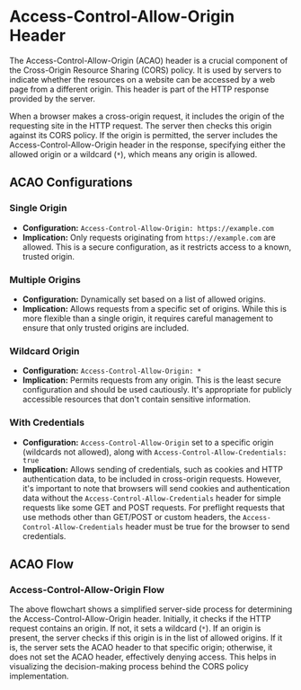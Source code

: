 # Access-Control-Allow-Origin Header

The Access-Control-Allow-Origin (ACAO) header is a crucial component of the Cross-Origin Resource Sharing (CORS) policy. It is used by servers to indicate whether the resources on a website can be accessed by a web page from a different origin. This header is part of the HTTP response provided by the server.

When a browser makes a cross-origin request, it includes the origin of the requesting site in the HTTP request. The server then checks this origin against its CORS policy. If the origin is permitted, the server includes the Access-Control-Allow-Origin header in the response, specifying either the allowed origin or a wildcard (`*`), which means any origin is allowed.

## ACAO Configurations

### Single Origin

- **Configuration:** `Access-Control-Allow-Origin: https://example.com`
- **Implication:** Only requests originating from `https://example.com` are allowed. This is a secure configuration, as it restricts access to a known, trusted origin.

### Multiple Origins

- **Configuration:** Dynamically set based on a list of allowed origins.
- **Implication:** Allows requests from a specific set of origins. While this is more flexible than a single origin, it requires careful management to ensure that only trusted origins are included.

### Wildcard Origin

- **Configuration:** `Access-Control-Allow-Origin: *`
- **Implication:** Permits requests from any origin. This is the least secure configuration and should be used cautiously. It's appropriate for publicly accessible resources that don't contain sensitive information.

### With Credentials

- **Configuration:** `Access-Control-Allow-Origin` set to a specific origin (wildcards not allowed), along with `Access-Control-Allow-Credentials: true`
- **Implication:** Allows sending of credentials, such as cookies and HTTP authentication data, to be included in cross-origin requests. However, it's important to note that browsers will send cookies and authentication data without the `Access-Control-Allow-Credentials` header for simple requests like some GET and POST requests. For preflight requests that use methods other than GET/POST or custom headers, the `Access-Control-Allow-Credentials` header must be true for the browser to send credentials.

## ACAO Flow

### Access-Control-Allow-Origin Flow

The above flowchart shows a simplified server-side process for determining the Access-Control-Allow-Origin header. Initially, it checks if the HTTP request contains an origin. If not, it sets a wildcard (`*`). If an origin is present, the server checks if this origin is in the list of allowed origins. If it is, the server sets the ACAO header to that specific origin; otherwise, it does not set the ACAO header, effectively denying access. This helps in visualizing the decision-making process behind the CORS policy implementation.